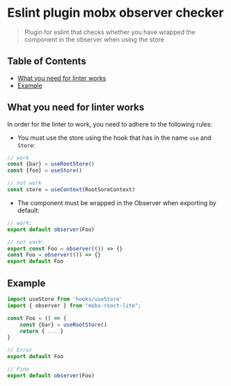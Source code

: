 # Eslint plugin mobx observer checker

> Plugin for eslint that checks whether you have wrapped the component in the observer when using the store

## Table of Contents

* [What you need for linter works](#what-you-need-for-linter-works)
* [Example](#example)


## What you need for linter works

In order for the linter to work, you need to adhere to the following rules:
 - You must use the store using the hook that has in the name ```use``` and ```Store```:

```js
// work
const {bar} = useRootStore()
const {foo} = useStore()

// not work
const store = useContext(RootSoreContext)
```

 - The component must be wrapped in the Observer when exporting by default:

```js
// work:
export default observer(Foo) 

// not work:
export const Foo = observer(()) => {}
const Foo = observer(()) => {}
export default Foo
```

## Example

```js
import useStore from 'hooks/useStore'
import { observer } from "mobx-react-lite";

const Foo = () => {
	const {bar} = useRootStore()
	return { ... }
}

// Error
export default Foo 

// Fine
export default observer(Foo) 
```
